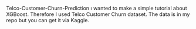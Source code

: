 Telco-Customer-Churn-Prediction
ı wanted to make a simple tutorial about XGBoost. Therefore I used Telco Customer Churn dataset. The data is in my repo but you can get it via Kaggle. 
